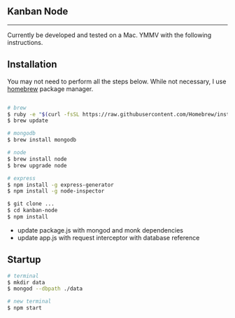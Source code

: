 ## Kanban Node

---

Currently be developed and tested on a Mac. YMMV with the following instructions.

## Installation

You may not need to perform all the steps below. While not necessary, I use [homebrew](http://brew.sh/) package manager.

```bash

# brew 
$ ruby -e "$(curl -fsSL https://raw.githubusercontent.com/Homebrew/install/master/install)"
$ brew update

# mongodb
$ brew install mongodb

# node
$ brew install node
$ brew upgrade node

# express
$ npm install -g express-generator
$ npm install -g node-inspector

```

```bash
$ git clone ...
$ cd kanban-node
$ npm install
```

- update package.js with mongod and monk dependencies
- update app.js with request interceptor with database reference 

## Startup

```bash
# terminal
$ mkdir data
$ mongod --dbpath ./data

# new terminal
$ npm start
```
